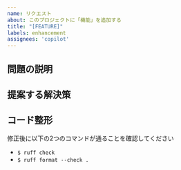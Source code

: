 ```yaml
---
name: リクエスト
about: このプロジェクトに「機能」を追加する
title: "[FEATURE]"
labels: enhancement
assignees: 'copilot'
---
```



## 問題の説明
<!-- 問題の明確かつ簡潔な説明。例: 私はいつも [...]のときに困っています -->

## 提案する解決策
<!-- 実現したいことの明確かつ簡潔な説明 -->

## コード整形

修正後に以下の2つのコマンドが通ることを確認してください

- `$ ruff check`
- `$ ruff format --check .`
